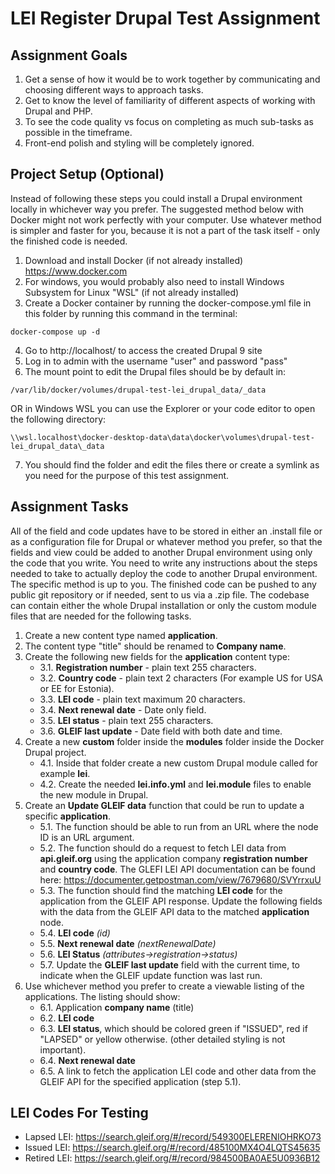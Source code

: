 # LEI Register Drupal Test Assignment #

## Assignment Goals ##

1. Get a sense of how it would be to work together by communicating and choosing different ways to approach tasks.
2. Get to know the level of familiarity of different aspects of working with Drupal and PHP.
3. To see the code quality vs focus on completing as much sub-tasks as possible in the timeframe.
4. Front-end polish and styling will be completely ignored.

## Project Setup (Optional) ##

Instead of following these steps you could install a Drupal environment locally in whichever way you prefer.
The suggested method below with Docker might not work perfectly with your computer.
Use whatever method is simpler and faster for you, because it is not a part of the task itself - only the finished code is needed.

1. Download and install Docker (if not already installed) https://www.docker.com
2. For windows, you would probably also need to install Windows Subsystem for Linux "WSL"
(if not already installed)
3. Create a Docker container by running the docker-compose.yml file in this folder
by running this command in the terminal:
~~~
docker-compose up -d
~~~
4. Go to http://localhost/ to access the created Drupal 9 site
5. Log in to admin with the username "user" and password "pass"
6. The mount point to edit the Drupal files should be by default in:
~~~
/var/lib/docker/volumes/drupal-test-lei_drupal_data/_data
~~~
OR in Windows WSL you can use the Explorer or your code editor to open the following directory:
~~~
\\wsl.localhost\docker-desktop-data\data\docker\volumes\drupal-test-lei_drupal_data\_data
~~~
7. You should find the folder and edit the files there or create a symlink
as you need for the purpose of this test assignment.


## Assignment Tasks ##

All of the field and code updates have to be stored in either an .install file or as a configuration file for Drupal or whatever method you prefer, so that the fields and view could be added to another Drupal environment using only the code that you write. You need to write any instructions about the steps needed to take to actually deploy the code to another Drupal environment. The specific method is up to you. The finished code can be pushed to any public git repository or if needed, sent to us via a .zip file. The codebase can contain either the whole Drupal installation or only the custom module files that are needed for the following tasks.

1. Create a new content type named **application**.
2. The content type "title" should be renamed to **Company name**.
3. Create the following new fields for the **application** content type:
    * 3.1. **Registration number** - plain text 255 characters.
    * 3.2. **Country code** - plain text 2 characters (For example US for USA or EE for Estonia).
    * 3.3. **LEI code** - plain text maximum 20 characters.
    * 3.4. **Next renewal date** - Date only field.
    * 3.5. **LEI status** - plain text 255 characters.
    * 3.6. **GLEIF last update** - Date field with both date and time.
4. Create a new **custom** folder inside the **modules** folder inside the Docker Drupal project.
    * 4.1. Inside that folder create a new custom Drupal module called for example **lei**.
    * 4.2. Create the needed **lei.info.yml** and **lei.module** files to enable the new module in Drupal.
5. Create an **Update GLEIF data** function that could be run to update a specific **application**.
    * 5.1. The function should be able to run from an URL where the node ID is an URL argument.
    * 5.2. The function should do a request to fetch LEI data from **api.gleif.org** using the application company **registration number** and **country code**. The GLEFI LEI API documentation can be found here: https://documenter.getpostman.com/view/7679680/SVYrrxuU
    * 5.3. The function should find the matching **LEI code** for the application from the GLEIF API response. Update the following fields with the data from the GLEIF API data to the matched **application** node.
    * 5.4. **LEI code** *(id)*
    * 5.5. **Next renewal date** *(nextRenewalDate)*
    * 5.6. **LEI Status** *(attributes->registration->status)*
    * 5.7. Update the **GLEIF last update** field with the current time, to indicate when the GLEIF update function was last run.
6. Use whichever method you prefer to create a viewable listing of the applications. The listing should show:
    * 6.1. Application **company name** (title)
    * 6.2. **LEI code**
    * 6.3. **LEI status**, which should be colored green if "ISSUED", red if "LAPSED" or yellow otherwise. (other detailed styling is not important).
    * 6.4. **Next renewal date**
    * 6.5. A link to fetch the application LEI code and other data from the GLEIF API for the specified application (step 5.1).


## LEI Codes For Testing ##
* Lapsed LEI: https://search.gleif.org/#/record/549300ELERENIOHRKO73
* Issued LEI: https://search.gleif.org/#/record/485100MX4O4LQTS45635
* Retired LEI: https://search.gleif.org/#/record/984500BA0AE5U0936B12
